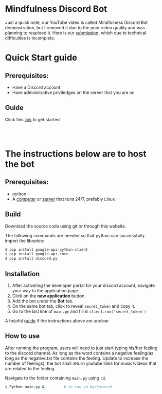 # Mindfulness Discord Bot
Just a quick note, our YouTube video is called Mindfulness Discord Bot demonstration, but I removed it due to the poor video quality and was planning to reupload it. Here is our [submission](https://devpost.com/software/discord-python-bot-0g14qa), which due to technical difficulties is incomplete.
<br>

# Quick Start guide
## Prerequisites:
- Have a Discord account
- Have administrative priviledges on the server that you are on
## Guide
Click this [link](https://discord.com/oauth2/authorize?client_id=883604218915725312&permissions=257698495552&scope=bot) to get started

<br>
<br>

# The instructions below are to host the bot
## Prerequisites: 
- python
- A [computer](https://www.aftershockpc.com/) or [server](https://aws.amazon.com/free/) that runs 24/7, prefably Linux

## Build
Download the source code using git or through this website.

The following commands are needed so that python can successfully import the libraries:
```bash
$ pip install google-api-python-client
$ pip install google-api-core
$ pip install discord.py
```

## Installation
1. After activating the developer portal for your discord account, navigate your way to the application page. 
2. Click on the **new application** button.
3. Add the bot under the **Bot** tab.
4. On the same bot tab, click to reveal `secret_token` and copy it.
5. Go to the last line of `main.py` and fill in `client.run('secret_token')`

A helpful [guide](https://www.howtogeek.com/364225/how-to-make-your-own-discord-bot) if the instructions above are unclear

## How to use
After running the program, users will need to just start typing his/her feeling to the discord channel. As long as the word contains a negative feeling(as long as the negative.txt file contains the feeling. Update to increase the number of feelings), the bot shall return youtube links for music/videos that are related to the feeling.

Navigate to the folder containing `main.py` using `cd`. 
```bash
$ Python main.py &         # to run in background
```
